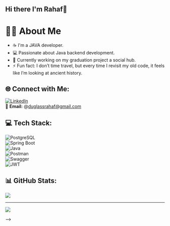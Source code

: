 ## Hi there I'm Rahaf👋

# 💫🚀 About Me
- ☕ I'm a JAVA developer.
- 💻 Passionate about Java backend development.
- 🔭 Currently working on my graduation project a social hub.
- ⚡ Fun fact: I don’t time travel, but every time I revisit my old code, it feels like I’m looking at ancient history. 


## 🌐 Connect with Me:
[![LinkedIn](https://img.shields.io/badge/LinkedIn-%230077B5.svg?logo=linkedin&logoColor=white)](https://www.linkedin.com/in/rahaf-duglass-bb9b6a21a)  
📧 **Email:** @duglassrahaf@gmail.com

## 💻 Tech Stack:
![PostgreSQL](https://img.shields.io/badge/PostgreSQL-%23336791.svg?logo=postgresql&logoColor=white)  
![Spring Boot](https://img.shields.io/badge/Spring%20Boot-%236DB33F.svg?logo=springboot&logoColor=white)  
![Java](https://img.shields.io/badge/Java-%23ED8B00.svg?logo=java&logoColor=white)  
![Postman](https://img.shields.io/badge/Postman-%23FF6C37.svg?logo=postman&logoColor=white)  
![Swagger](https://img.shields.io/badge/Swagger-%2385EA2D.svg?logo=swagger&logoColor=black)  
![JWT](https://img.shields.io/badge/JWT-black?logo=JSON%20web%20tokens)  

## 📊 GitHub Stats:
![](https://github-readme-stats.vercel.app/api?username=rahafduglass&theme=dark&hide_border=false&include_all_commits=true&count_private=true)  

---
[![](https://visitcount.itsvg.in/api?id=rahafdugalss&icon=0&color=1)](https://visitcount.itsvg.in)



-->
